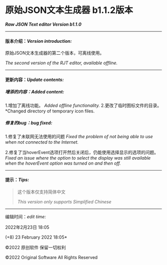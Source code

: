 # **原始JSON文本生成器 b1.1.2版本** 
***Raw JSON Text editor Version b1.1.0***

---
#### 版本介绍：*Version introduction:*

原始JSON文本生成器的第二个版本，可离线使用。

*The second version of the RJT editor, available offline.*

---
#### 更新内容：*Update contents:*

##### 增添的内容：*Added content:*

1.增加了离线功能。
    *Added offline functionality.*
2.更改了临时图标文件的目录。
    *Changed directory of temporary icon files.


##### 修复的bug：*bug fixed:*

1.修复了未联网无法使用的问题
    *Fixed the problem of not being able to use when not connected to the Internet.*

2.修复了当hoverEvent选项打开然后关闭后，仍能使用选择显示的选项的问题。
    *Fixed an issue where the option to select the display was still available when the hoverEvent option was turned on and then off.*

---
#### 提示：*Tips:*
>这个版本仅支持简体中文
>
>*This version only supports Simplified Chinese*
---
编辑时间：*edit time:*

2022年2月23日 18:05

(+8) 23 February 2022 18:05*

©2022 原创软件 保留一切权利

©2022 Original Software All Rights Reserved